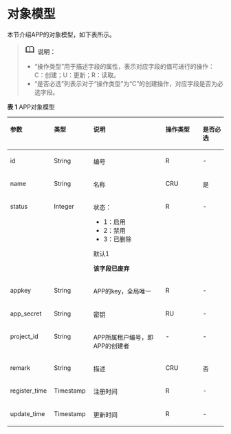 # 对象模型<a name="ZH-CN_TOPIC_0000001081976099"></a>

本节介绍APP的对象模型，如下表所示。

>![](public_sys-resources/icon-note.gif) **说明：** 
>-   “操作类型”用于描述字段的属性，表示对应字段的值可进行的操作：
>    C：创建；U：更新；R：读取。
>-   “是否必选”列表示对于“操作类型”为“C”的创建操作，对应字段是否为必选字段。

**表 1**  APP对象模型

<a name="zh-cn_topic_0118921757_table65094334"></a>
<table><thead align="left"><tr id="zh-cn_topic_0118921757_row66234065"><th class="cellrowborder" valign="top" width="20.202020202020204%" id="mcps1.2.6.1.1"><p id="zh-cn_topic_0118921757_p63359031"><a name="zh-cn_topic_0118921757_p63359031"></a><a name="zh-cn_topic_0118921757_p63359031"></a>参数</p>
</th>
<th class="cellrowborder" valign="top" width="18.18181818181818%" id="mcps1.2.6.1.2"><p id="zh-cn_topic_0118921757_p31807923"><a name="zh-cn_topic_0118921757_p31807923"></a><a name="zh-cn_topic_0118921757_p31807923"></a>类型</p>
</th>
<th class="cellrowborder" valign="top" width="33.33333333333333%" id="mcps1.2.6.1.3"><p id="zh-cn_topic_0118921757_p26304938"><a name="zh-cn_topic_0118921757_p26304938"></a><a name="zh-cn_topic_0118921757_p26304938"></a>说明</p>
</th>
<th class="cellrowborder" valign="top" width="17.17171717171717%" id="mcps1.2.6.1.4"><p id="zh-cn_topic_0118921757_p50325254"><a name="zh-cn_topic_0118921757_p50325254"></a><a name="zh-cn_topic_0118921757_p50325254"></a>操作类型</p>
</th>
<th class="cellrowborder" valign="top" width="11.111111111111112%" id="mcps1.2.6.1.5"><p id="zh-cn_topic_0118921757_p49813807"><a name="zh-cn_topic_0118921757_p49813807"></a><a name="zh-cn_topic_0118921757_p49813807"></a>是否必选</p>
</th>
</tr>
</thead>
<tbody><tr id="zh-cn_topic_0118921757_row8386572"><td class="cellrowborder" valign="top" width="20.202020202020204%" headers="mcps1.2.6.1.1 "><p id="zh-cn_topic_0118921757_p8223750"><a name="zh-cn_topic_0118921757_p8223750"></a><a name="zh-cn_topic_0118921757_p8223750"></a>id</p>
</td>
<td class="cellrowborder" valign="top" width="18.18181818181818%" headers="mcps1.2.6.1.2 "><p id="zh-cn_topic_0118921757_p62144004"><a name="zh-cn_topic_0118921757_p62144004"></a><a name="zh-cn_topic_0118921757_p62144004"></a>String</p>
</td>
<td class="cellrowborder" valign="top" width="33.33333333333333%" headers="mcps1.2.6.1.3 "><p id="zh-cn_topic_0118921757_p499567"><a name="zh-cn_topic_0118921757_p499567"></a><a name="zh-cn_topic_0118921757_p499567"></a>编号</p>
</td>
<td class="cellrowborder" valign="top" width="17.17171717171717%" headers="mcps1.2.6.1.4 "><p id="zh-cn_topic_0118921757_p40464942"><a name="zh-cn_topic_0118921757_p40464942"></a><a name="zh-cn_topic_0118921757_p40464942"></a>R</p>
</td>
<td class="cellrowborder" valign="top" width="11.111111111111112%" headers="mcps1.2.6.1.5 "><p id="zh-cn_topic_0118921757_p56434858"><a name="zh-cn_topic_0118921757_p56434858"></a><a name="zh-cn_topic_0118921757_p56434858"></a>-</p>
</td>
</tr>
<tr id="zh-cn_topic_0118921757_row38151674"><td class="cellrowborder" valign="top" width="20.202020202020204%" headers="mcps1.2.6.1.1 "><p id="zh-cn_topic_0118921757_p3277851"><a name="zh-cn_topic_0118921757_p3277851"></a><a name="zh-cn_topic_0118921757_p3277851"></a>name</p>
</td>
<td class="cellrowborder" valign="top" width="18.18181818181818%" headers="mcps1.2.6.1.2 "><p id="zh-cn_topic_0118921757_p64179373"><a name="zh-cn_topic_0118921757_p64179373"></a><a name="zh-cn_topic_0118921757_p64179373"></a>String</p>
</td>
<td class="cellrowborder" valign="top" width="33.33333333333333%" headers="mcps1.2.6.1.3 "><p id="zh-cn_topic_0118921757_p31146711"><a name="zh-cn_topic_0118921757_p31146711"></a><a name="zh-cn_topic_0118921757_p31146711"></a>名称</p>
</td>
<td class="cellrowborder" valign="top" width="17.17171717171717%" headers="mcps1.2.6.1.4 "><p id="zh-cn_topic_0118921757_p39855682"><a name="zh-cn_topic_0118921757_p39855682"></a><a name="zh-cn_topic_0118921757_p39855682"></a>CRU</p>
</td>
<td class="cellrowborder" valign="top" width="11.111111111111112%" headers="mcps1.2.6.1.5 "><p id="zh-cn_topic_0118921757_p7084822"><a name="zh-cn_topic_0118921757_p7084822"></a><a name="zh-cn_topic_0118921757_p7084822"></a>是</p>
</td>
</tr>
<tr id="zh-cn_topic_0118921757_row63763398"><td class="cellrowborder" valign="top" width="20.202020202020204%" headers="mcps1.2.6.1.1 "><p id="zh-cn_topic_0118921757_p64561609"><a name="zh-cn_topic_0118921757_p64561609"></a><a name="zh-cn_topic_0118921757_p64561609"></a>status</p>
</td>
<td class="cellrowborder" valign="top" width="18.18181818181818%" headers="mcps1.2.6.1.2 "><p id="zh-cn_topic_0118921757_p62107849"><a name="zh-cn_topic_0118921757_p62107849"></a><a name="zh-cn_topic_0118921757_p62107849"></a>Integer</p>
</td>
<td class="cellrowborder" valign="top" width="33.33333333333333%" headers="mcps1.2.6.1.3 "><p id="zh-cn_topic_0118921757_p64679853"><a name="zh-cn_topic_0118921757_p64679853"></a><a name="zh-cn_topic_0118921757_p64679853"></a>状态：</p>
<a name="zh-cn_topic_0118921757_ul45247768"></a><a name="zh-cn_topic_0118921757_ul45247768"></a><ul id="zh-cn_topic_0118921757_ul45247768"><li>1：启用</li><li>2：禁用</li><li>3：已删除</li></ul>
<p id="zh-cn_topic_0118921757_p48104796"><a name="zh-cn_topic_0118921757_p48104796"></a><a name="zh-cn_topic_0118921757_p48104796"></a>默认1</p>
<p id="zh-cn_topic_0118921757_p30289988"><a name="zh-cn_topic_0118921757_p30289988"></a><a name="zh-cn_topic_0118921757_p30289988"></a><strong id="zh-cn_topic_0118921757_b4174443"><a name="zh-cn_topic_0118921757_b4174443"></a><a name="zh-cn_topic_0118921757_b4174443"></a>该字段已废弃</strong></p>
</td>
<td class="cellrowborder" valign="top" width="17.17171717171717%" headers="mcps1.2.6.1.4 "><p id="zh-cn_topic_0118921757_p2585635"><a name="zh-cn_topic_0118921757_p2585635"></a><a name="zh-cn_topic_0118921757_p2585635"></a>R</p>
</td>
<td class="cellrowborder" valign="top" width="11.111111111111112%" headers="mcps1.2.6.1.5 "><p id="zh-cn_topic_0118921757_p8109867"><a name="zh-cn_topic_0118921757_p8109867"></a><a name="zh-cn_topic_0118921757_p8109867"></a>-</p>
</td>
</tr>
<tr id="zh-cn_topic_0118921757_row5879940"><td class="cellrowborder" valign="top" width="20.202020202020204%" headers="mcps1.2.6.1.1 "><p id="zh-cn_topic_0118921757_p6513160"><a name="zh-cn_topic_0118921757_p6513160"></a><a name="zh-cn_topic_0118921757_p6513160"></a>appkey</p>
</td>
<td class="cellrowborder" valign="top" width="18.18181818181818%" headers="mcps1.2.6.1.2 "><p id="zh-cn_topic_0118921757_p57803952"><a name="zh-cn_topic_0118921757_p57803952"></a><a name="zh-cn_topic_0118921757_p57803952"></a>String</p>
</td>
<td class="cellrowborder" valign="top" width="33.33333333333333%" headers="mcps1.2.6.1.3 "><p id="zh-cn_topic_0118921757_p51608549"><a name="zh-cn_topic_0118921757_p51608549"></a><a name="zh-cn_topic_0118921757_p51608549"></a>APP的key，全局唯一</p>
</td>
<td class="cellrowborder" valign="top" width="17.17171717171717%" headers="mcps1.2.6.1.4 "><p id="zh-cn_topic_0118921757_p19542926"><a name="zh-cn_topic_0118921757_p19542926"></a><a name="zh-cn_topic_0118921757_p19542926"></a>R</p>
</td>
<td class="cellrowborder" valign="top" width="11.111111111111112%" headers="mcps1.2.6.1.5 "><p id="zh-cn_topic_0118921757_p39473172"><a name="zh-cn_topic_0118921757_p39473172"></a><a name="zh-cn_topic_0118921757_p39473172"></a>-</p>
</td>
</tr>
<tr id="zh-cn_topic_0118921757_row19714229"><td class="cellrowborder" valign="top" width="20.202020202020204%" headers="mcps1.2.6.1.1 "><p id="zh-cn_topic_0118921757_p53348688"><a name="zh-cn_topic_0118921757_p53348688"></a><a name="zh-cn_topic_0118921757_p53348688"></a>app_secret</p>
</td>
<td class="cellrowborder" valign="top" width="18.18181818181818%" headers="mcps1.2.6.1.2 "><p id="zh-cn_topic_0118921757_p26276476"><a name="zh-cn_topic_0118921757_p26276476"></a><a name="zh-cn_topic_0118921757_p26276476"></a>String</p>
</td>
<td class="cellrowborder" valign="top" width="33.33333333333333%" headers="mcps1.2.6.1.3 "><p id="zh-cn_topic_0118921757_p48019808"><a name="zh-cn_topic_0118921757_p48019808"></a><a name="zh-cn_topic_0118921757_p48019808"></a>密钥</p>
</td>
<td class="cellrowborder" valign="top" width="17.17171717171717%" headers="mcps1.2.6.1.4 "><p id="zh-cn_topic_0118921757_p64399269"><a name="zh-cn_topic_0118921757_p64399269"></a><a name="zh-cn_topic_0118921757_p64399269"></a>RU</p>
</td>
<td class="cellrowborder" valign="top" width="11.111111111111112%" headers="mcps1.2.6.1.5 "><p id="zh-cn_topic_0118921757_p48958323"><a name="zh-cn_topic_0118921757_p48958323"></a><a name="zh-cn_topic_0118921757_p48958323"></a>-</p>
</td>
</tr>
<tr id="zh-cn_topic_0118921757_row37971724"><td class="cellrowborder" valign="top" width="20.202020202020204%" headers="mcps1.2.6.1.1 "><p id="zh-cn_topic_0118921757_p55810809"><a name="zh-cn_topic_0118921757_p55810809"></a><a name="zh-cn_topic_0118921757_p55810809"></a>project_id</p>
</td>
<td class="cellrowborder" valign="top" width="18.18181818181818%" headers="mcps1.2.6.1.2 "><p id="zh-cn_topic_0118921757_p24381699"><a name="zh-cn_topic_0118921757_p24381699"></a><a name="zh-cn_topic_0118921757_p24381699"></a>String</p>
</td>
<td class="cellrowborder" valign="top" width="33.33333333333333%" headers="mcps1.2.6.1.3 "><p id="zh-cn_topic_0118921757_p28760593"><a name="zh-cn_topic_0118921757_p28760593"></a><a name="zh-cn_topic_0118921757_p28760593"></a>APP所属租户编号，即APP的创建者</p>
</td>
<td class="cellrowborder" valign="top" width="17.17171717171717%" headers="mcps1.2.6.1.4 "><p id="zh-cn_topic_0118921757_p47906700"><a name="zh-cn_topic_0118921757_p47906700"></a><a name="zh-cn_topic_0118921757_p47906700"></a>-</p>
</td>
<td class="cellrowborder" valign="top" width="11.111111111111112%" headers="mcps1.2.6.1.5 "><p id="zh-cn_topic_0118921757_p55237467"><a name="zh-cn_topic_0118921757_p55237467"></a><a name="zh-cn_topic_0118921757_p55237467"></a>-</p>
</td>
</tr>
<tr id="zh-cn_topic_0118921757_row27375158"><td class="cellrowborder" valign="top" width="20.202020202020204%" headers="mcps1.2.6.1.1 "><p id="zh-cn_topic_0118921757_p2795295"><a name="zh-cn_topic_0118921757_p2795295"></a><a name="zh-cn_topic_0118921757_p2795295"></a>remark</p>
</td>
<td class="cellrowborder" valign="top" width="18.18181818181818%" headers="mcps1.2.6.1.2 "><p id="zh-cn_topic_0118921757_p25092304"><a name="zh-cn_topic_0118921757_p25092304"></a><a name="zh-cn_topic_0118921757_p25092304"></a>String</p>
</td>
<td class="cellrowborder" valign="top" width="33.33333333333333%" headers="mcps1.2.6.1.3 "><p id="zh-cn_topic_0118921757_p19210738"><a name="zh-cn_topic_0118921757_p19210738"></a><a name="zh-cn_topic_0118921757_p19210738"></a>描述</p>
</td>
<td class="cellrowborder" valign="top" width="17.17171717171717%" headers="mcps1.2.6.1.4 "><p id="zh-cn_topic_0118921757_p12565932"><a name="zh-cn_topic_0118921757_p12565932"></a><a name="zh-cn_topic_0118921757_p12565932"></a>CRU</p>
</td>
<td class="cellrowborder" valign="top" width="11.111111111111112%" headers="mcps1.2.6.1.5 "><p id="zh-cn_topic_0118921757_p11207591"><a name="zh-cn_topic_0118921757_p11207591"></a><a name="zh-cn_topic_0118921757_p11207591"></a>否</p>
</td>
</tr>
<tr id="zh-cn_topic_0118921757_row33759460"><td class="cellrowborder" valign="top" width="20.202020202020204%" headers="mcps1.2.6.1.1 "><p id="zh-cn_topic_0118921757_p50161763"><a name="zh-cn_topic_0118921757_p50161763"></a><a name="zh-cn_topic_0118921757_p50161763"></a>register_time</p>
</td>
<td class="cellrowborder" valign="top" width="18.18181818181818%" headers="mcps1.2.6.1.2 "><p id="zh-cn_topic_0118921757_p36570998"><a name="zh-cn_topic_0118921757_p36570998"></a><a name="zh-cn_topic_0118921757_p36570998"></a>Timestamp</p>
</td>
<td class="cellrowborder" valign="top" width="33.33333333333333%" headers="mcps1.2.6.1.3 "><p id="zh-cn_topic_0118921757_p9460870"><a name="zh-cn_topic_0118921757_p9460870"></a><a name="zh-cn_topic_0118921757_p9460870"></a>注册时间</p>
</td>
<td class="cellrowborder" valign="top" width="17.17171717171717%" headers="mcps1.2.6.1.4 "><p id="zh-cn_topic_0118921757_p28132986"><a name="zh-cn_topic_0118921757_p28132986"></a><a name="zh-cn_topic_0118921757_p28132986"></a>R</p>
</td>
<td class="cellrowborder" valign="top" width="11.111111111111112%" headers="mcps1.2.6.1.5 "><p id="zh-cn_topic_0118921757_p64179387"><a name="zh-cn_topic_0118921757_p64179387"></a><a name="zh-cn_topic_0118921757_p64179387"></a>-</p>
</td>
</tr>
<tr id="zh-cn_topic_0118921757_row40743571"><td class="cellrowborder" valign="top" width="20.202020202020204%" headers="mcps1.2.6.1.1 "><p id="zh-cn_topic_0118921757_p11894961"><a name="zh-cn_topic_0118921757_p11894961"></a><a name="zh-cn_topic_0118921757_p11894961"></a>update_time</p>
</td>
<td class="cellrowborder" valign="top" width="18.18181818181818%" headers="mcps1.2.6.1.2 "><p id="zh-cn_topic_0118921757_p23967824"><a name="zh-cn_topic_0118921757_p23967824"></a><a name="zh-cn_topic_0118921757_p23967824"></a>Timestamp</p>
</td>
<td class="cellrowborder" valign="top" width="33.33333333333333%" headers="mcps1.2.6.1.3 "><p id="zh-cn_topic_0118921757_p62345624"><a name="zh-cn_topic_0118921757_p62345624"></a><a name="zh-cn_topic_0118921757_p62345624"></a>更新时间</p>
</td>
<td class="cellrowborder" valign="top" width="17.17171717171717%" headers="mcps1.2.6.1.4 "><p id="zh-cn_topic_0118921757_p16830768"><a name="zh-cn_topic_0118921757_p16830768"></a><a name="zh-cn_topic_0118921757_p16830768"></a>R</p>
</td>
<td class="cellrowborder" valign="top" width="11.111111111111112%" headers="mcps1.2.6.1.5 "><p id="zh-cn_topic_0118921757_p21114944"><a name="zh-cn_topic_0118921757_p21114944"></a><a name="zh-cn_topic_0118921757_p21114944"></a>-</p>
</td>
</tr>
</tbody>
</table>

